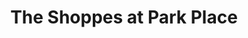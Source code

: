 ---
title: "The Shoppes at Park Place"
url: /pinellas-park/the-shoppes-at-park-place/
shop: Allgemein
---